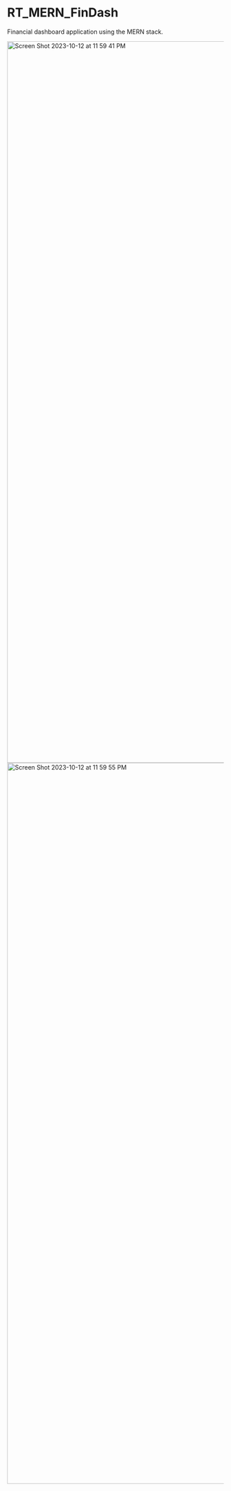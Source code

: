 # RT_MERN_FinDash
Financial dashboard application using the MERN stack.

<img width="1680" alt="Screen Shot 2023-10-12 at 11 59 41 PM" src="https://github.com/ryan-clu/RT_MERN_FinDash/assets/99780324/1e612bb4-b60b-4524-939c-b77fedde2031">

<img width="1679" alt="Screen Shot 2023-10-12 at 11 59 55 PM" src="https://github.com/ryan-clu/RT_MERN_FinDash/assets/99780324/07dcd47f-1d0f-4ac4-99d6-3f094ab3d0b9">
